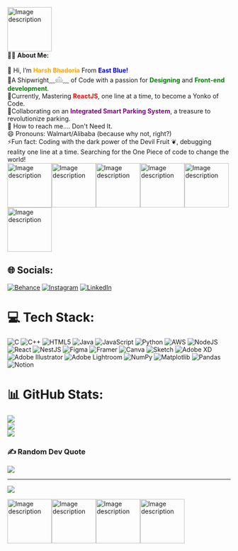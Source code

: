 <img src="https://github.com/user-attachments/assets/efabcb05-7d11-497e-8b50-acba9aed6782" alt="Image description" width="100" height="100"><br>
🏴‍☠️ <strong>About Me:</strong> <br><br>
👒 Hi, I’m <strong style="color: orange;">Harsh Bhadoria</strong> From <strong style="color: blue;">East Blue!</strong> <br>👀A Shipwright﹏𓊝﹏ of Code with a passion for <strong style="color: green;">Designing</strong> and <strong style="color: green;">Front-end development</strong>.<br>🌱Currently, Mastering <strong style="color: red;">ReactJS</strong>, one line at a time, to become a Yonko of Code.<br>💞️Collaborating on an <strong style="color: purple;">Integrated Smart Parking System</strong>, a treasure to revolutionize parking.<br>🧭 How to reach me.... Don't Need It.<br>😄  Pronouns: Walmart/Alibaba (because why not, right?)<br>⚡Fun fact: Coding with the dark power of the Devil Fruit ❦︎, debugging reality one line at a time. Searching for the One Piece of code to change the world!
<br><img src="https://github.com/user-attachments/assets/8b7782d9-1d70-4226-8258-8ca2b8ea0d7a" alt="Image description" width="100" height="100"><img src="https://github.com/user-attachments/assets/7f3abf92-0528-4d27-86b7-48267bd6e21b" alt="Image description" width="100" height="100"><img src="https://github.com/user-attachments/assets/11b2ba14-1f49-4433-81dd-1c69b8c447f4" alt="Image description" width="100" height="100"><img src="https://github.com/user-attachments/assets/33dd7390-6830-4eda-8f61-3634615c7eff" alt="Image description" width="100" height="100"><img src="https://github.com/user-attachments/assets/9bfcc519-e99b-4542-a127-f0f88fd28d34" alt="Image description" width="100" height="100"><img src="https://github.com/user-attachments/assets/6cf47319-7ab5-4966-b62c-1464e368decf" alt="Image description" width="100" height="100">







## 🌐 Socials:
[![Behance](https://img.shields.io/badge/Behance-1769ff?logo=behance&logoColor=white)](https://behance.net/https://www.behance.net/abhirajput31) [![Instagram](https://img.shields.io/badge/Instagram-%23E4405F.svg?logo=Instagram&logoColor=white)](https://instagram.com/https://www.instagram.com/harrsh.01/) [![LinkedIn](https://img.shields.io/badge/LinkedIn-%230077B5.svg?logo=linkedin&logoColor=white)](https://linkedin.com/in/https://in.linkedin.com/in/harsh-bhadoria-260199254) 

# 💻 Tech Stack:
![C](https://img.shields.io/badge/c-%2300599C.svg?style=for-the-badge&logo=c&logoColor=white) ![C++](https://img.shields.io/badge/c++-%2300599C.svg?style=for-the-badge&logo=c%2B%2B&logoColor=white) ![HTML5](https://img.shields.io/badge/html5-%23E34F26.svg?style=for-the-badge&logo=html5&logoColor=white) ![Java](https://img.shields.io/badge/java-%23ED8B00.svg?style=for-the-badge&logo=openjdk&logoColor=white) ![JavaScript](https://img.shields.io/badge/javascript-%23323330.svg?style=for-the-badge&logo=javascript&logoColor=%23F7DF1E) ![Python](https://img.shields.io/badge/python-3670A0?style=for-the-badge&logo=python&logoColor=ffdd54) ![AWS](https://img.shields.io/badge/AWS-%23FF9900.svg?style=for-the-badge&logo=amazon-aws&logoColor=white) ![NodeJS](https://img.shields.io/badge/node.js-6DA55F?style=for-the-badge&logo=node.js&logoColor=white) ![React](https://img.shields.io/badge/react-%2320232a.svg?style=for-the-badge&logo=react&logoColor=%2361DAFB) ![NestJS](https://img.shields.io/badge/nestjs-%23E0234E.svg?style=for-the-badge&logo=nestjs&logoColor=white) ![Figma](https://img.shields.io/badge/figma-%23F24E1E.svg?style=for-the-badge&logo=figma&logoColor=white) ![Framer](https://img.shields.io/badge/Framer-black?style=for-the-badge&logo=framer&logoColor=blue) ![Canva](https://img.shields.io/badge/Canva-%2300C4CC.svg?style=for-the-badge&logo=Canva&logoColor=white) ![Sketch](https://img.shields.io/badge/Sketch-FFB387?style=for-the-badge&logo=sketch&logoColor=black) ![Adobe XD](https://img.shields.io/badge/Adobe%20XD-470137?style=for-the-badge&logo=Adobe%20XD&logoColor=#FF61F6) ![Adobe Illustrator](https://img.shields.io/badge/adobe%20illustrator-%23FF9A00.svg?style=for-the-badge&logo=adobe%20illustrator&logoColor=white) ![Adobe Lightroom](https://img.shields.io/badge/Adobe%20Lightroom-31A8FF.svg?style=for-the-badge&logo=Adobe%20Lightroom&logoColor=white) ![NumPy](https://img.shields.io/badge/numpy-%23013243.svg?style=for-the-badge&logo=numpy&logoColor=white) ![Matplotlib](https://img.shields.io/badge/Matplotlib-%23ffffff.svg?style=for-the-badge&logo=Matplotlib&logoColor=black) ![Pandas](https://img.shields.io/badge/pandas-%23150458.svg?style=for-the-badge&logo=pandas&logoColor=white) ![Notion](https://img.shields.io/badge/Notion-%23000000.svg?style=for-the-badge&logo=notion&logoColor=white)
# 📊 GitHub Stats:
![](https://github-readme-stats.vercel.app/api?username=harshbhadoria&theme=dark&hide_border=false&include_all_commits=true&count_private=false)<br/>
![](https://github-readme-streak-stats.herokuapp.com/?user=harshbhadoria&theme=dark&hide_border=false)<br/>
![](https://github-readme-stats.vercel.app/api/top-langs/?username=harshbhadoria&theme=dark&hide_border=false&include_all_commits=true&count_private=false&layout=compact)

### ✍️ Random Dev Quote
![](https://quotes-github-readme.vercel.app/api?type=horizontal&theme=radical)

---
[![](https://visitcount.itsvg.in/api?id=harshbhadoria&icon=0&color=0)](https://visitcount.itsvg.in)

 <img src="https://github.com/user-attachments/assets/37a2c449-2125-4f59-93c9-ea941e06bd1d" alt="Image description" width="100" height="100"><img src="https://github.com/user-attachments/assets/7b801b92-3f90-43c0-a917-737420fcb2bc" alt="Image description" width="100" height="100"><img src="https://github.com/user-attachments/assets/d27be9a4-8348-48b3-a7e4-d63e5a66024f" alt="Image description" width="100" height="100"><img src="[https://github.com/user-attachments/assets/d27be9a4-8348-48b3-a7e4-d63e5a66024f](https://github.com/user-attachments/assets/1a676f3e-7fb9-42de-8b7c-a1266924d866)" alt="Image description" width="100" height="100">



<!-- Proudly created with GPRM ( https://gprm.itsvg.in ) -->
